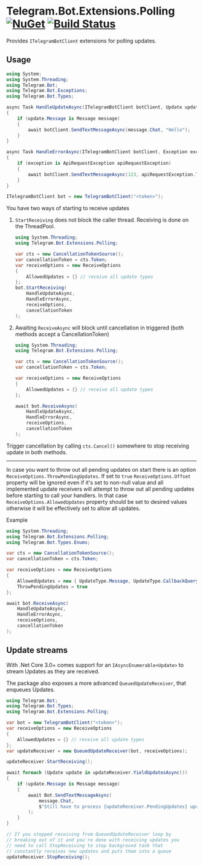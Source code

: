 # Telegram.Bot.Extensions.Polling [![NuGet](https://img.shields.io/nuget/v/Telegram.Bot.Extensions.Polling.svg)](https://www.nuget.org/packages/Telegram.Bot.Extensions.Polling/) [![Build Status](https://dev.azure.com/tgbots/Telegram.Bot.Extensions.Polling/_apis/build/status/TelegramBots.Telegram.Bot.Extensions.Polling?branchName=master)](https://dev.azure.com/tgbots/Telegram.Bot.Extensions.Polling/_build/latest?definitionId=3&branchName=master)

Provides `ITelegramBotClient` extensions for polling updates.

## Usage

```csharp
using System;
using System.Threading;
using Telegram.Bot;
using Telegram.Bot.Exceptions;
using Telegram.Bot.Types;

async Task HandleUpdateAsync(ITelegramBotClient botClient, Update update, CancellationToken cancellationToken)
{
    if (update.Message is Message message)
    {
        await botClient.SendTextMessageAsync(message.Chat, "Hello");
    }
}

async Task HandleErrorAsync(ITelegramBotClient botClient, Exception exception, CancellationToken cancellationToken)
{
    if (exception is ApiRequestException apiRequestException)
    {
        await botClient.SendTextMessageAsync(123, apiRequestException.ToString());
    }
}

ITelegramBotClient bot = new TelegramBotClient("<token>");
```

You have two ways of starting to receive updates
1. `StartReceiving` does not block the caller thread. Receiving is done on the ThreadPool.

    ```c#
    using System.Threading;
    using Telegram.Bot.Extensions.Polling;

    var cts = new CancellationTokenSource();
    var cancellationToken = cts.Token;
    var receiveOptions = new ReceiveOptions
    {
        AllowedUpdates = {} // receive all update types
    };
    bot.StartReceiving(
        HandleUpdateAsync,
        HandleErrorAsync,
        receiveOptions,
        cancellationToken
    );
    ```

2. Awaiting `ReceiveAsync` will block until cancellation in triggered (both methods accept a CancellationToken)

    ```c#
    using System.Threading;
    using Telegram.Bot.Extensions.Polling;

    var cts = new CancellationTokenSource();
    var cancellationToken = cts.Token;

    var receiveOptions = new ReceiveOptions
    {
        AllowedUpdates = {} // receive all update types
    };

    await bot.ReceiveAsync(
        HandleUpdateAsync,
        HandleErrorAsync,
        receiveOptions,
        cancellationToken
    );
    ```

Trigger cancellation by calling `cts.Cancel()` somewhere to stop receiving update in both methods.

---

In case you want to throw out all pending updates on start there is an option
`ReceiveOptions.ThrowPendingUpdates`.
If set to `true` `ReceiveOptions.Offset` property will be ignored even if it's set to non-null value
and all implemented update receivers will attempt to throw out all pending updates before starting
to call your handlers. In that case `ReceiveOptions.AllowedUpdates` property should be set to
desired values otherwise it will be effectively set to allow all updates.

Example

```csharp
using System.Threading;
using Telegram.Bot.Extensions.Polling;
using Telegram.Bot.Types.Enums;

var cts = new CancellationTokenSource();
var cancellationToken = cts.Token;

var receiveOptions = new ReceiveOptions
{
    AllowedUpdates = new { UpdateType.Message, UpdateType.CallbackQuery }
    ThrowPendingUpdates = true
};

await bot.ReceiveAsync(
    HandleUpdateAsync,
    HandleErrorAsync,
    receiveOptions,
    cancellationToken
);
```


## Update streams

With .Net Core 3.0+ comes support for an `IAsyncEnumerable<Update>` to stream Updates as they are received.

The package also exposes a more advanced `QueuedUpdateReceiver`, that enqueues Updates.

```csharp
using Telegram.Bot;
using Telegram.Bot.Types;
using Telegram.Bot.Extensions.Polling;

var bot = new TelegramBotClient("<token>");
var receiveOptions = new ReceiveOptions
{
    AllowedUpdates = {} // receive all update types
};
var updateReceiver = new QueuedUpdateReceiver(bot, receiveOptions);

updateReceiver.StartReceiving();

await foreach (Update update in updateReceiver.YieldUpdatesAsync())
{
    if (update.Message is Message message)
    {
        await Bot.SendTextMessageAsync(
            message.Chat,
            $"Still have to process {updateReceiver.PendingUpdates} updates"
        );
    }
}

// If you stopped receiving from QueuedUpdateReceiver loop by
// breaking out of it and you're done with receiving updates you
// need to call StopReceiving to stop background task that
// constantly receives new updates and puts them into a queue
updateReceiver.StopReceiving();
```
